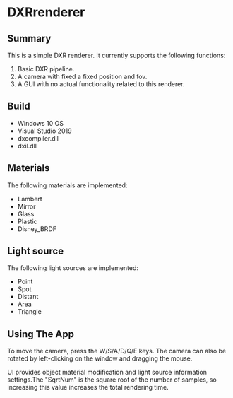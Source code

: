 # DXRrenderer
## Summary
This is a simple DXR renderer. It currently supports the following functions:
  1. Basic DXR pipeline.
  2. A camera with fixed a fixed position and fov.
  3. A GUI with no actual functionality related to this renderer.
 
## Build
  * Windows 10 OS
  * Visual Studio 2019
  * dxcompiler.dll
  * dxil.dll

## Materials
The following materials are implemented:
  * Lambert  
  * Mirror
  * Glass
  * Plastic
  * Disney_BRDF

## Light source
The following light sources are implemented:
  * Point   
  * Spot
  * Distant   
  * Area
  * Triangle      

## Using The App
To move the camera, press the W/S/A/D/Q/E keys. The camera can also be rotated by left-clicking on the window and dragging the mouse.

UI provides object material modification and light source information settings.The "SqrtNum" is the square root of the number of samples, so increasing this value increases the total rendering time.
